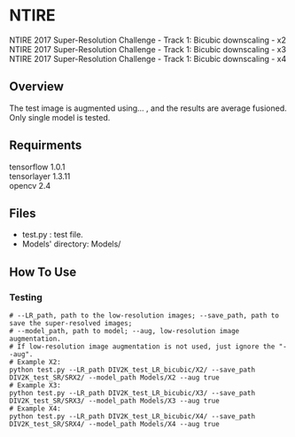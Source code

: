 # NTIRE
NTIRE 2017 Super-Resolution Challenge - Track 1: Bicubic downscaling - x2   
NTIRE 2017 Super-Resolution Challenge - Track 1: Bicubic downscaling - x3   
NTIRE 2017 Super-Resolution Challenge - Track 1: Bicubic downscaling - x4   

## Overview
The test image is augmented using... , and the results are average fusioned. Only single model is tested.

## Requirments
tensorflow 1.0.1   
tensorlayer 1.3.11   
opencv 2.4   

## Files
- test.py : test file.
- Models' directory: Models/

## How To Use

### Testing
```shell
# --LR_path, path to the low-resolution images; --save_path, path to save the super-resolved images;   
# --model_path, path to model; --aug, low-resolution image augmentation.
# If low-resolution image augmentation is not used, just ignore the "--aug".
# Example X2:
python test.py --LR_path DIV2K_test_LR_bicubic/X2/ --save_path DIV2K_test_SR/SRX2/ --model_path Models/X2 --aug true
# Example X3:
python test.py --LR_path DIV2K_test_LR_bicubic/X3/ --save_path DIV2K_test_SR/SRX3/ --model_path Models/X3 --aug true
# Example X4:
python test.py --LR_path DIV2K_test_LR_bicubic/X4/ --save_path DIV2K_test_SR/SRX4/ --model_path Models/X4 --aug true
```

